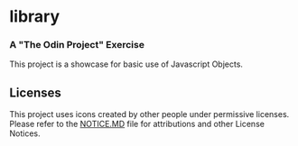 # library
### A "The Odin Project" Exercise

This project is a showcase for basic use of Javascript Objects.

## Licenses
This project uses icons created by other people under permissive licenses. Please refer to the [NOTICE.MD](NOTICE.MD) file for attributions and other License Notices.
